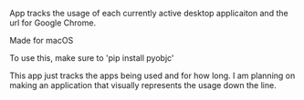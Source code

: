 App tracks the usage of each currently active desktop applicaiton and the url for Google Chrome.

Made for macOS

To use this, make sure to 'pip install pyobjc'

This app just tracks the apps being used and for how long. I am planning on making an application that visually represents the usage down the line.

